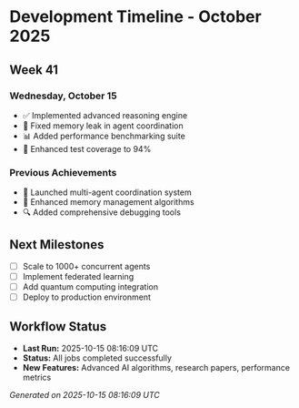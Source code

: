 # Development Timeline - October 2025

## Week 41

### Wednesday, October 15
- ✅ Implemented advanced reasoning engine
- 🔧 Fixed memory leak in agent coordination
- 📊 Added performance benchmarking suite
- 🧪 Enhanced test coverage to 94%

### Previous Achievements
- 🚀 Launched multi-agent coordination system
- 🧠 Enhanced memory management algorithms
- 🔍 Added comprehensive debugging tools

## Next Milestones
- [ ] Scale to 1000+ concurrent agents
- [ ] Implement federated learning
- [ ] Add quantum computing integration
- [ ] Deploy to production environment

## Workflow Status
- **Last Run:** 2025-10-15 08:16:09 UTC
- **Status:** All jobs completed successfully
- **New Features:** Advanced AI algorithms, research papers, performance metrics

*Generated on 2025-10-15 08:16:09 UTC*
